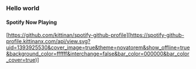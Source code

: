 ### Hello world

#### Spotify Now Playing
[https://github.com/kittinan/spotify-github-profile][https://spotify-github-profile.kittinanx.com/api/view.svg?uid=1393925530&cover_image=true&theme=novatorem&show_offline=true&background_color=ffffff&interchange=false&bar_color=000000&bar_color_cover=true)]
